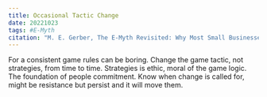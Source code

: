 ```yaml
---
title: Occasional Tactic Change
date: 20221023
tags: #E-Myth
citation: "M. E. Gerber, The E-Myth Revisited: Why Most Small Businesses Don’t Work and What to Do About It. Harper Collins, 2009."
---
```


For a consistent game rules can be boring. Change the game tactic, not strategies, from time to time. Strategies is ethic, moral of the game logic. The foundation of people commitment. Know when change is called for, might be resistance but persist and it will move them.